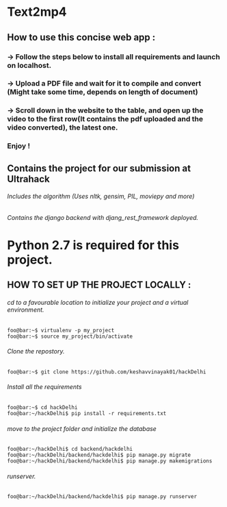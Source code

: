 # Text2mp4

## How to use this concise web app :
### -> Follow the steps below to install all requirements and launch on localhost.
### -> Upload a PDF file and wait for it to compile and convert (Might take some time, depends on length of document)
### -> Scroll down in the website to the table, and open up the video to the first row(It contains the pdf uploaded and the video converted), the latest one.
### Enjoy !


## Contains the project for our submission at Ultrahack

###### Includes the algorithm (Uses nltk, gensim, PIL, moviepy and more)
###### Contains the django backend with djang_rest_framework deployed.


# Python 2.7 is required for this project.

## HOW TO SET UP THE PROJECT LOCALLY : 

###### cd to a favourable location to initialize your project and a virtual environment.
```shell
foo@bar:~$ virtualenv -p my_project
foo@bar:~$ source my_project/bin/activate
```
###### Clone the repostory.
```shell
foo@bar:~$ git clone https://github.com/keshavvinayak01/hackDelhi
```

###### Install all the requirements
```shell
foo@bar:~$ cd hackDelhi
foo@bar:~/hackDelhi$ pip install -r requirements.txt
```

###### move to the project folder and initialize the database
```shell
foo@bar:~/hackDelhi$ cd backend/hackdelhi
foo@bar:~/hackDelhi/backend/hackdelhi$ pip manage.py migrate
foo@bar:~/hackDelhi/backend/hackdelhi$ pip manage.py makemigrations
```

###### runserver.
```shell
foo@bar:~/hackDelhi/backend/hackdelhi$ pip manage.py runserver
```

